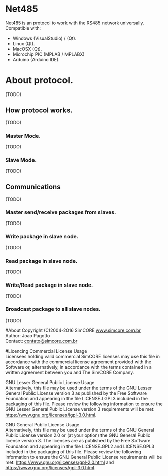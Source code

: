 # Net485

Net485 is an protocol to work with the RS485 network universally. 
Compatible with:
- Windows (VisualStudio) / (Qt).
- Linux (Qt).
- MacOSX  (Qt).
- Microchip PIC (MPLAB / MPLABX)
- Arduino (Arduino IDE).

# About protocol.
(TODO)

## How protocol works.
(TODO)

### Master Mode.
(TODO)

### Slave Mode.
(TODO)

## Communications
(TODO)

### Master send/receive packages from slaves.
(TODO)

### Write package in slave node.
(TODO)

### Read package in slave node.
(TODO)

### Write/Read package in slave node.
(TODO)

### Broadcast package to all slave nodes.
(TODO)

#About
Copyright (C)2004-2016 SimCORE www.simcore.com.br<br>
Author: Joao Pagotto<br>
Contact: contato@simcore.com.br<br>

#Licencing
Commercial License Usage<br>
Licensees holding valid commercial SimCORE licenses may use this file in accordance with the commercial license agreement provided with the
Software or, alternatively, in accordance with the terms contained in a written agreement between you and The SimCORE Company.

GNU Lesser General Public License Usage<br>
Alternatively, this file may be used under the terms of the GNU Lesser General Public License version 3 as published by the Free Software
Foundation and appearing in the file LICENSE.LGPL3 included in the packaging of this file. Please review the following information to
ensure the GNU Lesser General Public License version 3 requirements will be met: https://www.gnu.org/licenses/lgpl-3.0.html.

GNU General Public License Usage<br>
Alternatively, this file may be used under the terms of the GNU General Public License version 2.0 or (at your option) the GNU General
Public license version 3. The licenses are as published by the Free Software Foundation and appearing in the file LICENSE.GPL2 and
LICENSE.GPL3 included in the packaging of this file. Please review the following information to ensure the GNU General Public License
requirements will be met: https://www.gnu.org/licenses/gpl-2.0.html and https://www.gnu.org/licenses/gpl-3.0.html.

